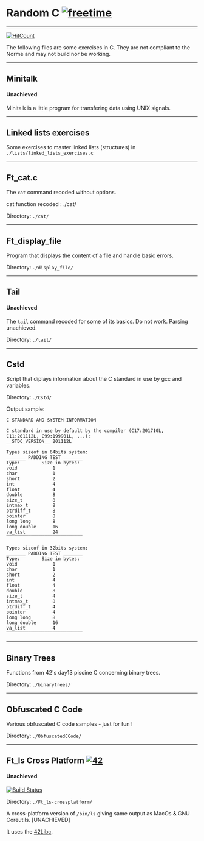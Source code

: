 # Random C [![freetime](https://i.imgur.com/8IcDLkc.png)](i.imgur.com/8IcDLkc.png)

---

[![HitCount](http://hits.dwyl.io/Ant0wan/Random-C.svg)](http://hits.dwyl.io/Ant0wan/Random-C)

The following files are some exercises in C. They are not compliant to the Norme and may not build nor be working.

---

## Minitalk

#### Unachieved

Minitalk is a little program for transfering data using UNIX signals.

---

## Linked lists exercises

Some exercises to master linked lists (structures) in `./lists/linked_lists_exercises.c`

---

## Ft_cat.c

The `cat` command recoded without options.

cat function recoded : ./cat/

Directory: `./cat/`

---

## Ft_display_file

Program that displays the content of a file and handle basic errors.

Directory: `./display_file/`

---

## Tail

#### Unachieved

The `tail` command recoded for some of its basics. Do not work. Parsing unachieved.

Directory: `./tail/`

---

## Cstd

Script that diplays information about the C standard in use by gcc and variables.

Directory: `./Cstd/`

Output sample:
```
C STANDARD AND SYSTEM INFORMATION

C standard in use by default by the compiler (C17:201710L, C11:201112L, C99:199901L, ...):
__STDC_VERSION__ 201112L

Types sizeof in 64bits system:
_______ PADDING TEST _______
Type:        Size in bytes:
void             1
char             1
short            2
int              4
float            4
double           8
size_t           8
intmax_t         8
ptrdiff_t        8
pointer          8
long long        8
long double      16
va_list          24
‾‾‾‾‾‾‾‾‾‾‾‾‾‾‾‾‾‾‾‾‾‾‾‾‾‾‾‾

Types sizeof in 32bits system:
_______ PADDING TEST _______
Type:        Size in bytes:
void             1
char             1
short            2
int              4
float            4
double           8
size_t           4
intmax_t         8
ptrdiff_t        4
pointer          4
long long        8
long double      16
va_list          4
‾‾‾‾‾‾‾‾‾‾‾‾‾‾‾‾‾‾‾‾‾‾‾‾‾‾‾‾

```

---

## Binary Trees

Functions from 42's day13 piscine C concerning binary trees.

Directory: `./binarytrees/`


---

## Obfuscated C Code

Various obfuscated C code samples - just for fun !

Directory: `./ObfuscatedCCode/`

---

## Ft_ls Cross Platform [![42](https://i.imgur.com/9NXfcit.jpg)](i.imgur.com/9NXfcit.jpg)

#### Unachieved

[![Build Status](https://travis-ci.com/Ant0wan/Ft_ls.svg?token=VdyQsq19sYjUnnsje5hY&branch=master)](https://travis-ci.com/Ant0wan/Ft_ls)

Directory: `./Ft_ls-crossplatform/`

A cross-platform version of `/bin/ls` giving same output as MacOs & GNU Coreutils. [UNACHIEVED]

It uses the [42Libc](https://github.com/Ant0wan/42Libc).

